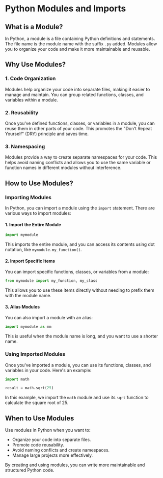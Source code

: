 # Python Modules and Imports

## What is a Module?

In Python, a module is a file containing Python definitions and statements. The file name is the module name with the suffix `.py` added. Modules allow you to organize your code and make it more maintainable and reusable.

## Why Use Modules?

### 1. Code Organization

Modules help organize your code into separate files, making it easier to manage and maintain. You can group related functions, classes, and variables within a module.

### 2. Reusability

Once you've defined functions, classes, or variables in a module, you can reuse them in other parts of your code. This promotes the "Don't Repeat Yourself" (DRY) principle and saves time.

### 3. Namespacing

Modules provide a way to create separate namespaces for your code. This helps avoid naming conflicts and allows you to use the same variable or function names in different modules without interference.

## How to Use Modules?

### Importing Modules

In Python, you can import a module using the `import` statement. There are various ways to import modules:

#### 1. Import the Entire Module

```python
import mymodule
```

This imports the entire module, and you can access its contents using dot notation, like `mymodule.my_function()`.

#### 2. Import Specific Items

You can import specific functions, classes, or variables from a module:

```python
from mymodule import my_function, my_class
```

This allows you to use these items directly without needing to prefix them with the module name.

#### 3. Alias Modules

You can also import a module with an alias:

```python
import mymodule as mm
```

This is useful when the module name is long, and you want to use a shorter name.

### Using Imported Modules

Once you've imported a module, you can use its functions, classes, and variables in your code. Here's an example:

```python
import math

result = math.sqrt(25)
```

In this example, we import the `math` module and use its `sqrt` function to calculate the square root of 25.

## When to Use Modules

Use modules in Python when you want to:

- Organize your code into separate files.
- Promote code reusability.
- Avoid naming conflicts and create namespaces.
- Manage large projects more effectively.

By creating and using modules, you can write more maintainable and structured Python code.
